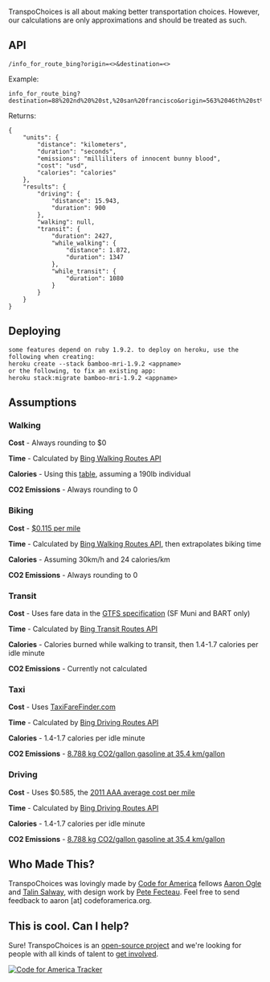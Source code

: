 TranspoChoices is all about making better transportation choices. However, our
calculations are only approximations and should be treated as such.

## API
	/info_for_route_bing?origin=<>&destination=<>

Example:

	info_for_route_bing?destination=88%202nd%20%20st,%20san%20francisco&origin=563%2046th%20st%20oakland

Returns:
	
	{
		"units": {
			"distance": "kilometers",
			"duration": "seconds",
			"emissions": "milliliters of innocent bunny blood",
			"cost": "usd",
			"calories": "calories"
		},
		"results": {
			"driving": {
				"distance": 15.943,
				"duration": 900
			},
			"walking": null,
			"transit": {
				"duration": 2427,
				"while_walking": {
					"distance": 1.872,
					"duration": 1347
				},
				"while_transit": {
					"duration": 1080
				}
			}
		}
	}

## Deploying
	some features depend on ruby 1.9.2. to deploy on heroku, use the following when creating:
	heroku create --stack bamboo-mri-1.9.2 <appname>
	or the following, to fix an existing app:
	heroku stack:migrate bamboo-mri-1.9.2 <appname>

## Assumptions

### Walking

**Cost** - Always rounding to $0

**Time** - Calculated by [Bing Walking Routes API][7]

   [7]: http://msdn.microsoft.com/en-us/library/ff701717.aspx

**Calories** - Using this [table][8], assuming a 190lb individual

   [8]: http://transportation.stanford.edu/pdf/caloriecalc_walk.pdf

**CO2 Emissions** - Always rounding to 0

### Biking

**Cost** - [$0.115 per mile][9]

   [9]: http://www.kenkifer.com/bikepages/advocacy/autocost.htm

**Time** - Calculated by [Bing Walking Routes API][10], then extrapolates biking time

   [10]: http://msdn.microsoft.com/en-us/library/ff701717.aspx

**Calories** - Assuming 30km/h and 24 calories/km

**CO2 Emissions** - Always rounding to 0

### Transit

**Cost** - Uses fare data in the [GTFS specification][11] (SF Muni and BART only)

   [11]: http://code.google.com/transit/spec/transit_feed_specification.html

**Time** - Calculated by [Bing Transit Routes API][12]

   [12]: http://msdn.microsoft.com/en-us/library/ff701717.aspx

**Calories** - Calories burned while walking to transit, then 1.4-1.7 calories per idle minute

**CO2 Emissions** - Currently not calculated

### Taxi

**Cost** - Uses [TaxiFareFinder.com][13]

   [13]: http://www.taxifarefinder.com/rates.php

**Time** - Calculated by [Bing Driving Routes API][14]

   [14]: http://msdn.microsoft.com/en-us/library/ff701717.aspx

**Calories** - 1.4-1.7 calories per idle minute

**CO2 Emissions** - [8.788 kg CO2/gallon gasoline at 35.4 km/gallon][15]

   [15]: http://www.epa.gov/otaq/climate/420f05004.htm#step1

### Driving

**Cost** - Uses $0.585, the [2011 AAA average cost per mile][16]

   [16]: http://www.aaaexchange.com/Assets/Files/201145734460.DrivingCosts2011.pdf

**Time** - Calculated by [Bing Driving Routes API][17]

   [17]: http://msdn.microsoft.com/en-us/library/ff701717.aspx

**Calories** - 1.4-1.7 calories per idle minute

**CO2 Emissions** - [8.788 kg CO2/gallon gasoline at 35.4 km/gallon][18]

   [18]: http://www.epa.gov/otaq/climate/420f05004.htm#step1

## Who Made This?

TranspoChoices was lovingly made by [Code for America][19] fellows [Aaron
Ogle][20] and [Talin Salway][21], with design work by [Pete Fecteau][22]. Feel
free to send feedback to aaron [at] codeforamerica.org.

   [19]: http://codeforamerica.org
   [20]: http://twitter.com/atogle
   [21]: http://twitter.com/yenthefirst
   [22]: http://twitter.com/peterfecteau

## This is cool. Can I help?

Sure! TranspoChoices is an [open-source project][23] and we're looking for
people with all kinds of talent to [get involved][24].

   [23]: https://github.com/codeforamerica/transpochoices
   [24]: http://codeforamerica.org/?cfa_project=transportation-choices

[![Code for America Tracker](http://stats.codeforamerica.org/codeforamerica/transpochoices.png)](http://stats.codeforamerica.org)